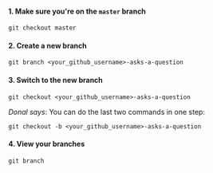
#### 1. Make sure you're on the `master` branch
```
git checkout master
```

#### 2. Create a new branch
```
git branch <your_github_username>-asks-a-question
```

#### 3. Switch to the new branch
```
git checkout <your_github_username>-asks-a-question
```

*Donal says*: You can do the last two commands in one step:
```
git checkout -b <your_github_username>-asks-a-question
```

#### 4. View your branches
```
git branch
```
